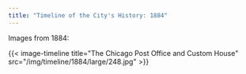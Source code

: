 ```yaml
---
title: "Timeline of the City's History: 1884"
---
```

Images from 1884:

{{< image-timeline title="The Chicago Post Office and Custom House" src="/img/timeline/1884/large/248.jpg" >}}